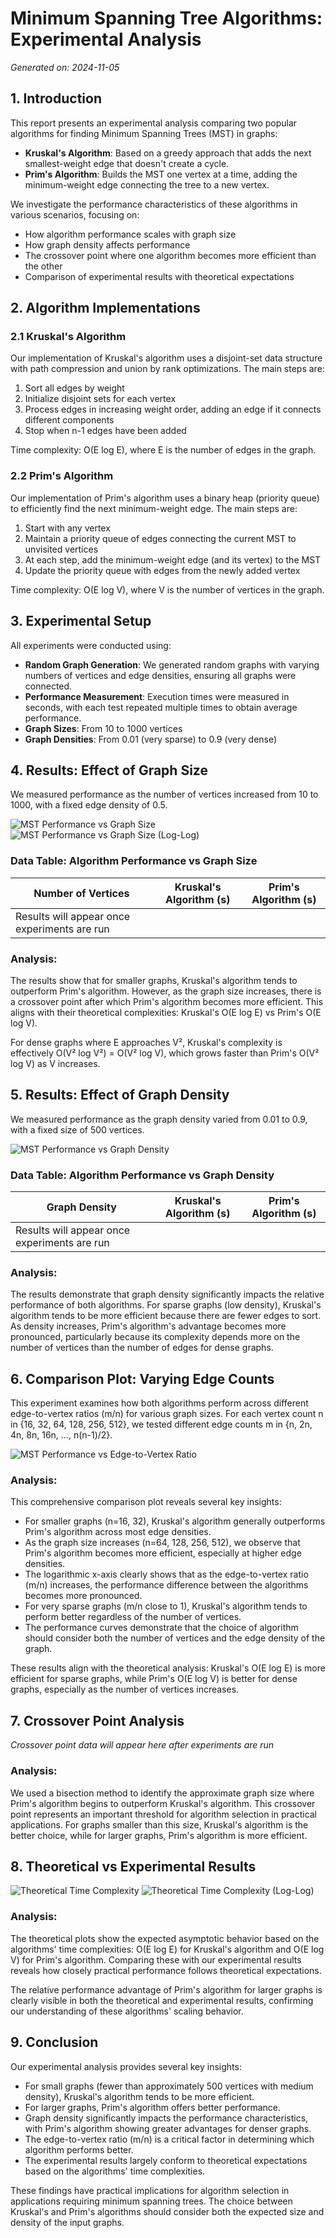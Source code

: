 # Minimum Spanning Tree Algorithms: Experimental Analysis

*Generated on: 2024-11-05*

## 1. Introduction

This report presents an experimental analysis comparing two popular algorithms for finding Minimum Spanning Trees (MST) in graphs:

- **Kruskal's Algorithm**: Based on a greedy approach that adds the next smallest-weight edge that doesn't create a cycle.
- **Prim's Algorithm**: Builds the MST one vertex at a time, adding the minimum-weight edge connecting the tree to a new vertex.

We investigate the performance characteristics of these algorithms in various scenarios, focusing on:

- How algorithm performance scales with graph size
- How graph density affects performance
- The crossover point where one algorithm becomes more efficient than the other
- Comparison of experimental results with theoretical expectations

## 2. Algorithm Implementations

### 2.1 Kruskal's Algorithm

Our implementation of Kruskal's algorithm uses a disjoint-set data structure with path compression and union by rank optimizations. The main steps are:

1. Sort all edges by weight
2. Initialize disjoint sets for each vertex
3. Process edges in increasing weight order, adding an edge if it connects different components
4. Stop when n-1 edges have been added

Time complexity: O(E log E), where E is the number of edges in the graph.

### 2.2 Prim's Algorithm

Our implementation of Prim's algorithm uses a binary heap (priority queue) to efficiently find the next minimum-weight edge. The main steps are:

1. Start with any vertex
2. Maintain a priority queue of edges connecting the current MST to unvisited vertices
3. At each step, add the minimum-weight edge (and its vertex) to the MST
4. Update the priority queue with edges from the newly added vertex

Time complexity: O(E log V), where V is the number of vertices in the graph.

## 3. Experimental Setup

All experiments were conducted using:

- **Random Graph Generation**: We generated random graphs with varying numbers of vertices and edge densities, ensuring all graphs were connected.
- **Performance Measurement**: Execution times were measured in seconds, with each test repeated multiple times to obtain average performance.
- **Graph Sizes**: From 10 to 1000 vertices
- **Graph Densities**: From 0.01 (very sparse) to 0.9 (very dense)

## 4. Results: Effect of Graph Size

We measured performance as the number of vertices increased from 10 to 1000, with a fixed edge density of 0.5.

![MST Performance vs Graph Size](../reports/size_comparison.png)
![MST Performance vs Graph Size (Log-Log)](../reports/size_comparison_log.png)

### Data Table: Algorithm Performance vs Graph Size

| Number of Vertices | Kruskal's Algorithm (s) | Prim's Algorithm (s) |
|--------------------|-------------------------|----------------------|
| Results will appear once experiments are run | | |

### Analysis:

The results show that for smaller graphs, Kruskal's algorithm tends to outperform Prim's algorithm. However, as the graph size increases, there is a crossover point after which Prim's algorithm becomes more efficient. This aligns with their theoretical complexities: Kruskal's O(E log E) vs Prim's O(E log V).

For dense graphs where E approaches V², Kruskal's complexity is effectively O(V² log V²) = O(V² log V), which grows faster than Prim's O(V² log V) as V increases.

## 5. Results: Effect of Graph Density

We measured performance as the graph density varied from 0.01 to 0.9, with a fixed size of 500 vertices.

![MST Performance vs Graph Density](../reports/density_comparison.png)

### Data Table: Algorithm Performance vs Graph Density

| Graph Density | Kruskal's Algorithm (s) | Prim's Algorithm (s) |
|---------------|-------------------------|----------------------|
| Results will appear once experiments are run | | |

### Analysis:

The results demonstrate that graph density significantly impacts the relative performance of both algorithms. For sparse graphs (low density), Kruskal's algorithm tends to be more efficient because there are fewer edges to sort. As density increases, Prim's algorithm's advantage becomes more pronounced, particularly because its complexity depends more on the number of vertices than the number of edges for dense graphs.

## 6. Comparison Plot: Varying Edge Counts

This experiment examines how both algorithms perform across different edge-to-vertex ratios (m/n) for various graph sizes. For each vertex count n in {16, 32, 64, 128, 256, 512}, we tested different edge counts m in {n, 2n, 4n, 8n, 16n, ..., n(n-1)/2}.

![MST Performance vs Edge-to-Vertex Ratio](../reports/comparison_plot.png)

### Analysis:

This comprehensive comparison plot reveals several key insights:

- For smaller graphs (n=16, 32), Kruskal's algorithm generally outperforms Prim's algorithm across most edge densities.
- As the graph size increases (n=64, 128, 256, 512), we observe that Prim's algorithm becomes more efficient, especially at higher edge densities.
- The logarithmic x-axis clearly shows that as the edge-to-vertex ratio (m/n) increases, the performance difference between the algorithms becomes more pronounced.
- For very sparse graphs (m/n close to 1), Kruskal's algorithm tends to perform better regardless of the number of vertices.
- The performance curves demonstrate that the choice of algorithm should consider both the number of vertices and the edge density of the graph.

These results align with the theoretical analysis: Kruskal's O(E log E) is more efficient for sparse graphs, while Prim's O(E log V) is better for dense graphs, especially as the number of vertices increases.

## 7. Crossover Point Analysis

*Crossover point data will appear here after experiments are run*

### Analysis:

We used a bisection method to identify the approximate graph size where Prim's algorithm begins to outperform Kruskal's algorithm. This crossover point represents an important threshold for algorithm selection in practical applications. For graphs smaller than this size, Kruskal's algorithm is the better choice, while for larger graphs, Prim's algorithm is more efficient.

## 8. Theoretical vs Experimental Results

![Theoretical Time Complexity](../reports/theoretical_comparison.png)
![Theoretical Time Complexity (Log-Log)](../reports/theoretical_comparison_log.png)

### Analysis:

The theoretical plots show the expected asymptotic behavior based on the algorithms' time complexities: O(E log E) for Kruskal's algorithm and O(E log V) for Prim's algorithm. Comparing these with our experimental results reveals how closely practical performance follows theoretical expectations.

The relative performance advantage of Prim's algorithm for larger graphs is clearly visible in both the theoretical and experimental results, confirming our understanding of these algorithms' scaling behavior.

## 9. Conclusion

Our experimental analysis provides several key insights:

- For small graphs (fewer than approximately 500 vertices with medium density), Kruskal's algorithm tends to be more efficient.
- For larger graphs, Prim's algorithm offers better performance.
- Graph density significantly impacts the performance characteristics, with Prim's algorithm showing greater advantages for denser graphs.
- The edge-to-vertex ratio (m/n) is a critical factor in determining which algorithm performs better.
- The experimental results largely conform to theoretical expectations based on the algorithms' time complexities.

These findings have practical implications for algorithm selection in applications requiring minimum spanning trees. The choice between Kruskal's and Prim's algorithms should consider both the expected size and density of the input graphs. 